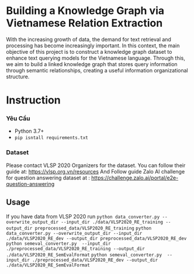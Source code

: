 # Building a Knowledge Graph via Vietnamese Relation Extraction

With the increasing growth of data, the demand for text retrieval and processing has become increasingly important. In this context, the main objective of this project is to construct a knowledge graph dataset to enhance text querying models for the Vietnamese language. Through this, we aim to build a linked knowledge graph that stores query information through semantic relationships, creating a useful information organizational structure.

# Instruction

### Yêu Cầu

- Python 3.7+
- ```pip isntall requirements.txt```

### Dataset

Please contact VLSP 2020 Organizers for the dataset. You can follow their guide at: https://vlsp.org.vn/resources
And Follow guide Zalo AI challenge for question answering dataset at : https://challenge.zalo.ai/portal/e2e-question-answering

## Usage 

If you have data from VLSP 2020 
run 
`python data_converter.py --overwrite_output_dir --input_dir ./data/VLSP2020_RE_training --output_dir preprocessed_data/VLSP2020_RE_training`
`python data_converter.py --overwrite_output_dir --input_dir ./data/VLSP2020_RE_dev --output_dir preprocessed_data/VLSP2020_RE_dev`
`python semeval_converter.py  --input_dir ./preprocessed_data/VLSP2020_RE_training --output_dir ./data/VLSP2020_RE_SemEvalFormat`
`python semeval_converter.py  --input_dir ./preprocessed_data/VLSP2020_RE_dev --output_dir ./data/VLSP2020_RE_SemEvalFormat`
